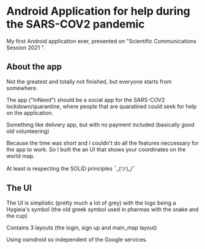 # Android Application for help during the SARS-COV2 pandemic
My first Android application ever, presented on "Scientific Communications Session 2021 ".

## About the app
   Not the greatest and totally not finished, but everyone starts from somewhere.
   
   The app ("InNeed") should be a social app for the SARS-COV2 lockdown/quarantine, where people that are quaratined could seek for help on the application.
   
   Something like delivery app, but with no payment included (basically good old volunteering)
   
   Because the time was short and I couldn't do all the features neccessary for the app to work. So I built the an UI that shows your coordinates on the world map.
   
   At least is respecting the SOLID principles ¯\_(ツ)_/¯
  
     
## The UI
   The UI is simplistic (pretty much a lot of grey) with the logo being a Hygieia's symbol (the old greek symbol used in pharmas with the snake and the cup)
   
   Contains 3 layouts (the login, sign up and main_map layout)
   
   Using osmdroid so independent of the Google services.
   
